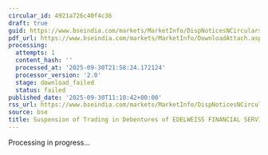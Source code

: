 ```yaml
---
circular_id: 4921a726c40f4c36
draft: true
guid: https://www.bseindia.com/markets/MarketInfo/DispNoticesNCirculars.aspx?Noticeid={E4F7C503-5786-4D65-B195-7EB334D07AA3}&noticeno=20250930-23&dt=09/30/2025&icount=23&totcount=114&flag=0
pdf_url: https://www.bseindia.com/markets/MarketInfo/DownloadAttach.aspx?id=20250930-23&attachedId=
processing:
  attempts: 1
  content_hash: ''
  processed_at: '2025-09-30T21:58:24.172124'
  processor_version: '2.0'
  stage: download_failed
  status: failed
published_date: '2025-09-30T11:10:42+00:00'
rss_url: https://www.bseindia.com/markets/MarketInfo/DispNoticesNCirculars.aspx?Noticeid={E4F7C503-5786-4D65-B195-7EB334D07AA3}&noticeno=20250930-23&dt=09/30/2025&icount=23&totcount=114&flag=0
source: bse
title: Suspension of Trading in Debentures of EDELWEISS FINANCIAL SERVICES LTD.
---
```


Processing in progress...